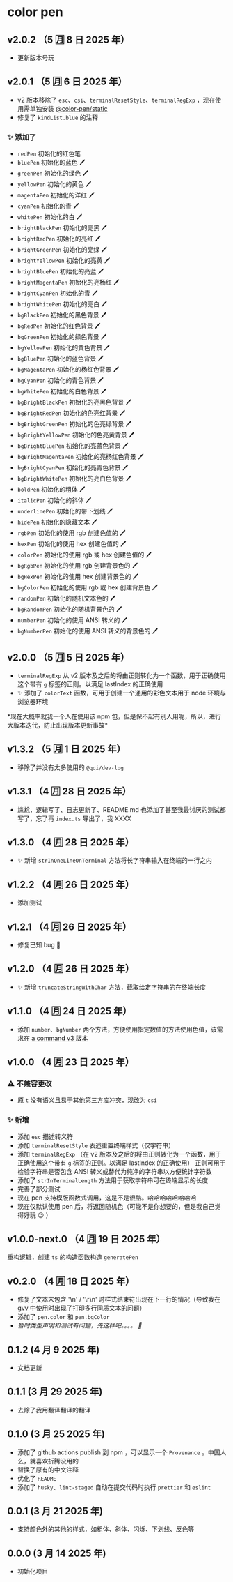 # color pen

## v2.0.2 （5 🈷️ 8 日 2025 年）

- 更新版本号玩

## v2.0.1 （5 🈷️ 6 日 2025 年）

- v2 版本移除了 `esc`、`csi`、`terminalResetStyle`、`terminalRegExp` ，现在使用需单独安装 [@color-pen/static](https://www.npmjs.com/package/@color-pen/static)
- 修复了 `kindList.blue` 的注释

### ✨ 添加了

- `redPen` 初始化的红色笔
- `bluePen` 初始化的蓝色 🖊️
- `greenPen` 初始化的绿色 🖊️
- `yellowPen` 初始化的黄色 🖊️
- `magentaPen` 初始化的洋红 🖊️
- `cyanPen` 初始化的青 🖊️
- `whitePen` 初始化的白 🖊️
- `brightBlackPen` 初始化的亮黑 🖊️
- `brightRedPen` 初始化的亮红 🖊️
- `brightGreenPen` 初始化的亮绿 🖊️
- `brightYellowPen` 初始化的亮黄 🖊️
- `brightBluePen` 初始化的亮蓝 🖊️
- `brightMagentaPen` 初始化的亮杨红 🖊️
- `brightCyanPen` 初始化的青 🖊️
- `brightWhitePen` 初始化的亮白 🖊️
- `bgBlackPen` 初始化的黑色背景 🖊️
- `bgRedPen` 初始化的红色背景 🖊️
- `bgGreenPen` 初始化的绿色背景 🖊️
- `bgYellowPen` 初始化的黄色背景 🖊️
- `bgBluePen` 初始化的蓝色背景 🖊️
- `bgMagentaPen` 初始化的杨红色背景 🖊️
- `bgCyanPen` 初始化的青色背景 🖊️
- `bgWhitePen` 初始化的白色背景 🖊️
- `bgBrightBlackPen` 初始化的亮黑色背景 🖊️
- `bgBrightRedPen` 初始化的色亮红背景 🖊️
- `bgBrightGreenPen` 初始化的色亮绿背景 🖊️
- `bgBrightYellowPen` 初始化的色亮黄背景 🖊️
- `bgBrightBluePen` 初始化的亮蓝色背景 🖊️
- `bgBrightMagentaPen` 初始化的亮杨红色背景 🖊️
- `bgBrightCyanPen` 初始化的亮青色背景 🖊️
- `bgBrightWhitePen` 初始化的亮白色背景 🖊️
- `boldPen` 初始化的粗体 🖊️
- `italicPen` 初始化的斜体 🖊️
- `underlinePen` 初始化的带下划线 🖊️
- `hidePen` 初始化的隐藏文本 🖊️
- `rgbPen` 初始化的使用 rgb 创建色值的 🖊️
- `hexPen` 初始化的使用 hex 创建色值的 🖊️
- `colorPen` 初始化的使用 rgb 或 hex 创建色值的 🖊️
- `bgRgbPen` 初始化的使用 rgb 创建背景色的 🖊️
- `bgHexPen` 初始化的使用 hex 创建背景色的 🖊️
- `bgColorPen` 初始化的使用 rgb 或 hex 创建背景色 🖊️
- `randomPen` 初始化的随机文本色的 🖊️
- `bgRandomPen` 初始化的随机背景色的 🖊️
- `numberPen` 初始化的使用 ANSI 转义的 🖊️
- `bgNumberPen` 初始化的使用 ANSI 转义的背景色的 🖊️

## v2.0.0 （5 🈷️ 5 日 2025 年）

- `terminalRegExp` 从 v2 版本及之后的将由正则转化为一个函数，用于正确使用这个带有 `g` 标签的正则。以满足 lastIndex 的正确使用
- ✨ 添加了 `colorText` 函数，可用于创建一个通用的彩色文本用于 node 环境与浏览器环境

\*现在大概率就我一个人在使用该 npm 包，但是保不起有别人用呢，所以，进行大版本迭代，防止出现版本更新事故\*

## v1.3.2 （5 🈷️ 1 日 2025 年）

- 移除了并没有太多使用的 `@qqi/dev-log`

## v1.3.1 （4 🈷️ 28 日 2025 年）

- 尴尬，逻辑写了、日志更新了、README.md 也添加了甚至我最讨厌的测试都写了，忘了再 `index.ts` 导出了，我 XXXX

## v1.3.0 （4 🈷️ 28 日 2025 年）

- ✨ 新增 `strInOneLineOnTerminal` 方法将长字符串输入在终端的一行之内

## v1.2.2 （4 🈷️ 26 日 2025 年）

- 添加测试

## v1.2.1 （4 🈷️ 26 日 2025 年）

- 修复已知 bug 🐛

## v1.2.0 （4 🈷️ 26 日 2025 年）

- ✨ 新增 `truncateStringWithChar` 方法，截取给定字符串的在终端长度

## v1.1.0 （4 🈷️ 24 日 2025 年）

- 添加 `number`、`bgNumber` 两个方法，方便使用指定数值的方法使用色值，该需求在 [a command v3 版本](https://www.npmjs.com/package/a-command/v/3.0.0)

## v1.0.0 （4 🈷️ 23 日 2025 年）

### ⚠️ 不兼容更改

- 原 `t` 没有语义且易于其他第三方库冲突，现改为 `csi`

### ✨ 新增

- 添加 `esc` 描述转义符
- 添加 `terminalResetStyle` 表述重置终端样式（仅字符串）
- 添加 `terminalRegExp` （在 v2 版本及之后的将由正则转化为一个函数，用于正确使用这个带有 `g` 标签的正则。以满足 lastIndex 的正确使用） 正则可用于检验字符串是否包含 ANSI 转义或替代为纯净的字符串以方便统计字符数
- 添加了 `strInTerminalLength` 方法用于获取字符串可在终端显示的长度
- 完善了部分测试
- 现在 pen 支持模版函数式调用，这是不是很酷。哈哈哈哈哈哈哈哈
- 现在仅默认使用 pen 后，将返回随机色（可能不是你想要的，但是我自己觉得好玩 😌 ）

## v1.0.0-next.0 （4 🈷️ 19 日 2025 年）

重构逻辑，创建 `ts` 的构造函数构造 `generatePen`

## v0.2.0 （4 🈷️ 18 日 2025 年）

- 修复了文本末包含 '\n' / '\r\n' 时样式结束符出现在下一行的情况（导致我在 [gvv](https://www.npmjs.com/package/gvv) 中使用时出现了打印多行同质文本的问题）
- 添加了 `pen.color` 和 `pen.bgColor`
- _暂时类型声明和测试有问题，先这样吧。。。。 🐛_

## 0.1.2 (4 月 9 2025 年)

- 文档更新

## 0.1.1 (3 月 29 2025 年)

- 去除了我用翻译翻译的翻译

## 0.1.0 (3 月 25 2025 年)

- 添加了 github actions publish 到 npm ，可以显示一个 `Provenance` 。中国人么，就喜欢折腾没用的
- 替换了原有的中文注释
- 优化了 `README`
- 添加了 `husky`、`lint-staged` 自动在提交代码时执行 `prettier` 和 `eslint`

## 0.0.1 (3 月 21 2025 年)

- 支持颜色外的其他的样式，如粗体、斜体、闪烁、下划线、反色等

## 0.0.0 (3 月 14 2025 年)

- 初始化项目
